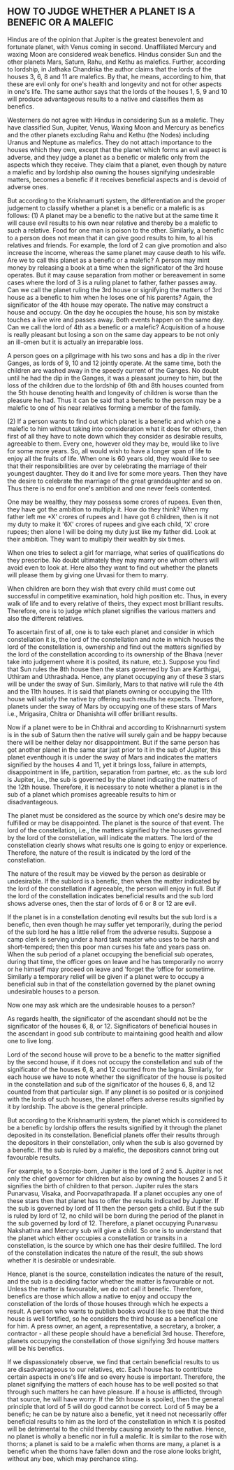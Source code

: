 ## HOW TO JUDGE WHETHER A PLANET IS A BENEFIC OR A MALEFIC

Hindus are of the opinion that Jupiter is the greatest benevolent and fortunate planet, with Venus coming in second. Unaffiliated Mercury and waxing Moon are considered weak benefics. Hindus consider Sun and the other planets Mars, Saturn, Rahu, and Kethu as malefics. Further, according to lordship, in Jathaka Chandrika the author claims that the lords of the houses 3, 6, 8 and 11 are malefics. By that, he means, according to him, that these are evil only for one's health and longevity and not for other aspects in one's life. The same author says that the lords of the houses 1, 5, 9 and 10 will produce advantageous results to a native and classifies them as benefics.

Westerners do not agree with Hindus in considering Sun as a malefic. They have classified Sun, Jupiter, Venus, Waxing Moon and Mercury as benefics and the other planets excluding Rahu and Kethu (the Nodes) including Uranus and Neptune as malefics. They do not attach importance to the houses which they own, except that the planet which forms an evil aspect is adverse, and they judge a planet as a benefic or malefic only from the aspects which they receive. They claim that a planet, even though by nature a malefic and by lordship also owning the houses signifying undesirable matters, becomes a benefic if it receives beneficial aspects and is devoid of adverse ones.

But according to the Krishnamurti system, the differentiation and the proper judgement to classify whether a planet is a benefic or a malefic is as follows: (1) A planet may be a benefic to the native but at the same time it will cause evil results to his own near relative and thereby be a malefic to such a relative. Food for one man is poison to the other. Similarly, a benefic to a person does not mean that it can give good results to him, to all his relatives and friends. For example, the lord of 2 can give promotion and also increase the income, whereas the same planet may cause death to his wife. Are we to call this planet as a benefic or a malefic? A person may mint money by releasing a book at a time when the significator of the 3rd house operates. But it may cause separation from mother or bereavement in some cases where the lord of 3 is a ruling planet to father, father passes away. Can we call the planet ruling the 3rd house or signifying the matters of 3rd house as a benefic to him when he loses one of his parents? Again, the significator of the 4th house may operate. The native may construct a house and occupy. On the day he occupies the house, his son by mistake touches a live wire and passes away. Both events happen on the same day. Can we call the lord of 4th as a benefic or a malefic? Acquisition of a house is really pleasant but losing a son on the same day appears to be not only an ill-omen but it is actually an irreparable loss.

A person goes on a pilgrimage with his two sons and has a dip in the river Ganges, as lords of 9, 10 and 12 jointly operate. At the same time, both the children are washed away in the speedy current of the Ganges. No doubt until he had the dip in the Ganges, it was a pleasant journey to him, but the loss of the children due to the lordship of 6th and 8th houses counted from the 5th house denoting health and longevity of children is worse than the pleasure he had. Thus it can be said that a benefic to the person may be a malefic to one of his near relatives forming a member of the family.

(2) If a person wants to find out which planet is a benefic and which one a malefic to him without taking into consideration what it does for others, then first of all they have to note down which they consider as desirable results, agreeable to them. Every one, however old they may be, would like to live for some more years. So, all would wish to have a longer span of life to enjoy all the fruits of life. When one is 60 years old, they would like to see that their responsibilities are over by celebrating the marriage of their youngest daughter. They do it and live for some more years. Then they have the desire to celebrate the marriage of the great granddaughter and so on. Thus there is no end for one's ambition and one never feels contented.

One may be wealthy, they may possess some crores of rupees. Even then, they have got the ambition to multiply it. How do they think? When my father left me *X' crores of rupees and I have got 6 children, then is it not my duty to make it '6X' crores of rupees and give each child, 'X' crore rupees; then alone I will be doing my duty just like my father did. Look at their ambition. They want to multiply their wealth by six times.

When one tries to select a girl for marriage, what series of qualifications do they prescribe. No doubt ultimately they may marry one whom others will avoid even to look at. Here also they want to find out whether the planets will please them by giving one Urvasi for them to marry.

When children are born they wish that every child must come out successful in competitive examination, hold high position etc. Thus, in every walk of life and to every relative of theirs, they expect most brilliant results. Therefore, one is to judge which planet signifies the various matters and also the different relatives.

To ascertain first of all, one is to take each planet and consider in which constellation it is, the lord of the constellation and note in which houses the lord of the constellation is, ownership and find out the matters signified by the lord of the constellation according to its ownership of the Bhava (never take into judgement where it is posited, its nature, etc.). Suppose you find that Sun rules the 8th house then the stars governed by Sun are Karthigai, Uthiram and Uthrashada. Hence, any planet occupying any of these 3 stars will be under the sway of Sun. Similarly, Mars to that native will rule the 4th and the 11th houses. It is said that planets owning or occupying the 11th house will satisfy the native by offering such results he expects. Therefore, planets under the sway of Mars by occupying one of these stars of Mars i.e., Mrigasira, Chitra or Dhanishta will offer brilliant results.

Now if a planet were to be in Chithrai and according to Krishnarnurti system is in the sub of Saturn then the native will surely gain and be happy because there will be neither delay nor disappointment. But if the same person has got another planet in the same star just prior to it in the sub of Jupiter, this planet eventhough it is under the sway of Mars and indicates the matters signified by the houses 4 and 11, yet it brings loss, failure in attempts, disappointment in life, partition, separation from partner, etc. as the sub lord is Jupiter, i.e., the sub is governed by the planet indicating the matters of the 12th house. Therefore, it is necessary to note whether a planet is in the sub of a planet which promises agreeable results to him or disadvantageous.

The planet must be considered as the source by which one's desire may be fulfilled or may be disappointed. The planet is the source of that event. The lord of the constellation, i.e., the matters signified by the houses governed by the lord of the constellation, will indicate the matters. The lord of the constellation clearly shows what results one is going to enjoy or experience. Therefore, the nature of the result is indicated by the lord of the constellation.

The nature of the result may be viewed by the person as desirable or undesirable. If the sublord is a benefic, then when the matter indicated by the lord of the constellation if agreeable, the person will enjoy in full. But if the lord of the constellation indicates beneficial results and the sub lord shows adverse ones, then the star of lords of 6 or 8 or 12 are evil.

If the planet is in a constellation denoting evil results but the sub lord is a benefic, then even though he may suffer yet temporarily, during the period of the sub lord he has a little relief from the adverse results. Suppose a camp clerk is serving under a hard task master who uses to be harsh and short-tempered; then this poor man curses his fate and years pass on. When the sub period of a planet occupying the beneficial sub operates, during that time, the officer goes on leave and he has temporarily no worry or he himself may proceed on leave and ‘forget the ‘office for sometime. Similarly a temporary relief will be given if a planet were to occupy a beneficial sub in that of the constellation governed by the planet owning undesirable houses to a person.

Now one may ask which are the undesirable houses to a person? 

As regards health, the significator of the ascendant should not be the significator of the houses 6, 8, or 12. Significators of beneficial houses in the ascendant in good sub contribute to maintaining good health and allow one to live long.

Lord of the second house will prove to be a benefic to the matter signified by the second house, if it does not occupy the constellation and sub of the significator of the houses 6, 8, and 12 counted from the lagna. Similarly, for each house we have to note whether the significator of the house is posited in the constellation and sub of the significator of the houses 6, 8, and 12 counted from that particular sign. If any planet is so posited or is conjoined with the lords of such houses, the planet offers adverse results signified by it by lordship. The above is the general principle.

But according to the Krishnamuriti system, the planet which is considered to be a benefic by lordship offers the results signified by it through the planet deposited in its constellation. Beneficial planets offer their results through the depositors in their constellation, only when the sub is also governed by a benefic. If the sub is ruled by a malefic, the depositors cannot bring out favourable results. 

For example, to a Scorpio-born, Jupiter is the lord of 2 and 5. Jupiter is not only the chief governor for children but also by owning the houses 2 and 5 it signifies the birth of children to that person. Jupiter rules the stars Punarvasu, Visaka, and Poorvapathrapada. If a planet occupies any one of these stars then that planet has to offer the results indicated by Jupiter. If the sub is governed by lord of 11 then the person gets a child. But if the sub is ruled by lord of 12, no child will be born during the period of the planet in the sub governed by lord of 12. Therefore, a planet occupying Punarvasu Nakshathra and Mercury sub will give a child. So one is to understand that the planet which either occupies a constellation or transits in a constellation, is the source by which one has their desire fulfilled. The lord of the constellation indicates the nature of the result, the sub shows whether it is desirable or undesirable.

Hence, planet is the source, constellation indicates the nature of the result, and the sub is a deciding factor whether the matter is favourable or not. Unless the matter is favourable, we do not call it benefic. Therefore, benefics are those which allow a native to enjoy and occupy the constellation of the lords of those houses through which he expects a result. A person who wants to publish books would like to see that the third house is well fortified, so he considers the third house as a benefical one for him. A press owner, an agent, a representative, a secretary, a broker, a contractor - all these people should have a beneficial 3rd house. Therefore, planets occupying the constellation of those signifying 3rd house matters will be his benefics.

If we dispassionately observe, we find that certain beneficial results to us are disadvantageous to our relatives, etc. Each house has to contribute certain aspects in one's life and so every house is important. Therefore, the planet signifying the matters of each house has to be well posited so that through such matters he can have pleasure. If a house is afflicted, through that source, he will have worry. If the 5th house is spoiled, then the general principle that lord of 5 will do good cannot be correct. Lord of 5 may be a benefic; he can be by nature also a benefic, yet it need not necessarily offer beneficial results to him as the lord of the constellation in which it is posited will be detrimental to the child thereby causing anxiety to the native. Hence, no planet is wholly a benefic nor in full a malefic. It is similar to the rose with thorns; a planet is said to be a malefic when thorns are many, a planet is a benefic when the thorns have fallen down and the rose alone looks bright, without any bee, which may perchance sting.